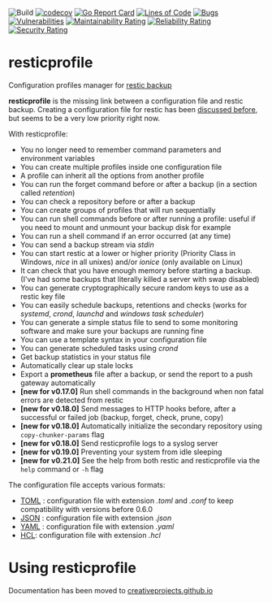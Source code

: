 ![Build](https://github.com/creativeprojects/resticprofile/workflows/Build/badge.svg)
[![codecov](https://codecov.io/gh/creativeprojects/resticprofile/branch/master/graph/badge.svg?token=cUozgF9j4I)](https://codecov.io/gh/creativeprojects/resticprofile)
[![Go Report Card](https://goreportcard.com/badge/github.com/creativeprojects/resticprofile)](https://goreportcard.com/report/github.com/creativeprojects/resticprofile)
[![Lines of Code](https://sonarcloud.io/api/project_badges/measure?project=creativeprojects_resticprofile&metric=ncloc)](https://sonarcloud.io/dashboard?id=creativeprojects_resticprofile)
[![Bugs](https://sonarcloud.io/api/project_badges/measure?project=creativeprojects_resticprofile&metric=bugs)](https://sonarcloud.io/dashboard?id=creativeprojects_resticprofile)
[![Vulnerabilities](https://sonarcloud.io/api/project_badges/measure?project=creativeprojects_resticprofile&metric=vulnerabilities)](https://sonarcloud.io/dashboard?id=creativeprojects_resticprofile)
[![Maintainability Rating](https://sonarcloud.io/api/project_badges/measure?project=creativeprojects_resticprofile&metric=sqale_rating)](https://sonarcloud.io/dashboard?id=creativeprojects_resticprofile)
[![Reliability Rating](https://sonarcloud.io/api/project_badges/measure?project=creativeprojects_resticprofile&metric=reliability_rating)](https://sonarcloud.io/dashboard?id=creativeprojects_resticprofile)
[![Security Rating](https://sonarcloud.io/api/project_badges/measure?project=creativeprojects_resticprofile&metric=security_rating)](https://sonarcloud.io/dashboard?id=creativeprojects_resticprofile)

# resticprofile
Configuration profiles manager for [restic backup](https://restic.net/)

**resticprofile** is the missing link between a configuration file and restic backup. Creating a configuration file for restic has been [discussed before](https://github.com/restic/restic/issues/16), but seems to be a very low priority right now.

With resticprofile:

* You no longer need to remember command parameters and environment variables
* You can create multiple profiles inside one configuration file
* A profile can inherit all the options from another profile
* You can run the forget command before or after a backup (in a section called *retention*)
* You can check a repository before or after a backup
* You can create groups of profiles that will run sequentially
* You can run shell commands before or after running a profile: useful if you need to mount and unmount your backup disk for example
* You can run a shell command if an error occurred (at any time)
* You can send a backup stream via _stdin_
* You can start restic at a lower or higher priority (Priority Class in Windows, *nice* in all unixes) and/or _ionice_ (only available on Linux)
* It can check that you have enough memory before starting a backup. (I've had some backups that literally killed a server with swap disabled)
* You can generate cryptographically secure random keys to use as a restic key file
* You can easily schedule backups, retentions and checks (works for *systemd*, *crond*, *launchd* and *windows task scheduler*)
* You can generate a simple status file to send to some monitoring software and make sure your backups are running fine 
* You can use a template syntax in your configuration file
* You can generate scheduled tasks using *crond*
* Get backup statistics in your status file
* Automatically clear up stale locks
* Export a **prometheus** file after a backup, or send the report to a push gateway automatically
* **[new for v0.17.0]** Run shell commands in the background when non fatal errors are detected from restic
* **[new for v0.18.0]** Send messages to HTTP hooks before, after a successful or failed job (backup, forget, check, prune, copy)
* **[new for v0.18.0]** Automatically initialize the secondary repository using `copy-chunker-params` flag
* **[new for v0.18.0]** Send resticprofile logs to a syslog server
* **[new for v0.19.0]** Preventing your system from idle sleeping
* **[new for v0.21.0]** See the help from both restic and resticprofile via the `help` command or `-h` flag

The configuration file accepts various formats:
* [TOML](https://github.com/toml-lang/toml) : configuration file with extension _.toml_ and _.conf_ to keep compatibility with versions before 0.6.0
* [JSON](https://en.wikipedia.org/wiki/JSON) : configuration file with extension _.json_
* [YAML](https://en.wikipedia.org/wiki/YAML) : configuration file with extension _.yaml_
* [HCL](https://github.com/hashicorp/hcl): configuration file with extension _.hcl_



<!--ts-->

<!--te-->


# Using resticprofile

Documentation has been moved to [creativeprojects.github.io](https://creativeprojects.github.io/resticprofile/)
